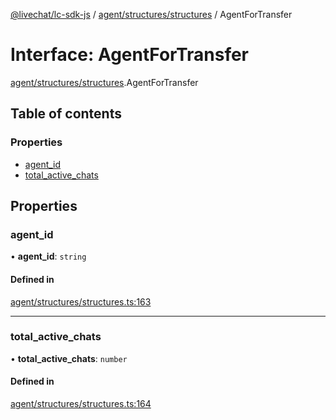 [@livechat/lc-sdk-js](../README.md) / [agent/structures/structures](../modules/agent_structures_structures.md) / AgentForTransfer

# Interface: AgentForTransfer

[agent/structures/structures](../modules/agent_structures_structures.md).AgentForTransfer

## Table of contents

### Properties

- [agent\_id](agent_structures_structures.AgentForTransfer.md#agent_id)
- [total\_active\_chats](agent_structures_structures.AgentForTransfer.md#total_active_chats)

## Properties

### agent\_id

• **agent\_id**: `string`

#### Defined in

[agent/structures/structures.ts:163](https://github.com/livechat/lc-sdk-js/blob/d267eeb/src/agent/structures/structures.ts#L163)

___

### total\_active\_chats

• **total\_active\_chats**: `number`

#### Defined in

[agent/structures/structures.ts:164](https://github.com/livechat/lc-sdk-js/blob/d267eeb/src/agent/structures/structures.ts#L164)
